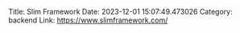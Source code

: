 Title: Slim Framework
Date: 2023-12-01 15:07:49.473026
Category: backend
Link: https://www.slimframework.com/
